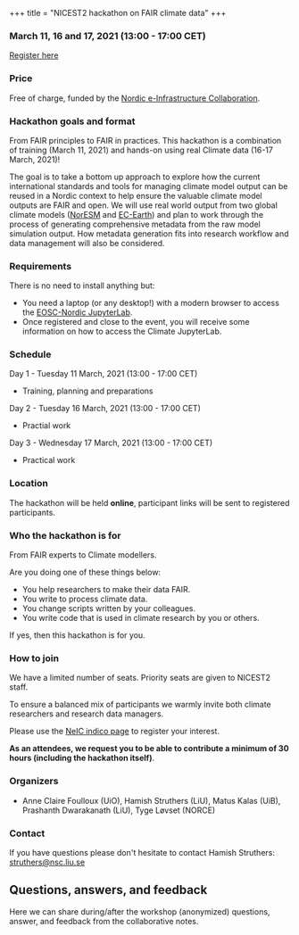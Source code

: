 +++
title = "NICEST2 hackathon on FAIR climate data"
+++


### March 11, 16 and 17, 2021 (13:00 - 17:00 CET)

<a class="btn btn-success" href="https://indico.neic.no/event/177" data-mode="1" target="_blank">Register here</a>

### Price

Free of charge, funded by the [Nordic e-Infrastructure
Collaboration](https://neic.no/).


### Hackathon goals and format

From FAIR principles to FAIR in practices. This hackathon is a combination of training (March 11, 2021) and 
hands-on using real Climate data (16-17 March, 2021)!

The goal is to take a bottom up approach to explore how the current
international standards and tools for managing climate model output can
be reused in a Nordic context to help ensure the valuable climate model
outputs are FAIR and open. We will use real world output from two global
climate models ([NorESM](https://www.noresm.org/) and [EC-Earth](http://www.ec-earth.org/)) and plan to work through the
process of generating comprehensive metadata from the raw model
simulation output. How metadata generation fits into research workflow
and data management will also be considered.


### Requirements

There is no need to install anything but:
- You need a laptop (or any desktop!) with a modern browser to access the [EOSC-Nordic JupyterLab](https://eosc-nordic.uiogeo-apps.sigma2.no/hub/login).
- Once registered and close to the event, you will receive some information on how to access the Climate JupyterLab.

### Schedule

Day 1 - Tuesday 11 March, 2021 (13:00 - 17:00 CET)
- Training, planning and preparations

Day 2 - Tuesday 16 March, 2021 (13:00 - 17:00 CET)
- Practial work

Day 3 - Wednesday 17 March, 2021 (13:00 - 17:00 CET)
- Practical work


### Location

The hackathon will be held **online**, participant links will be sent to
registered participants.


### Who the hackathon is for

From FAIR experts to Climate modellers.

Are you doing one of these things below:
- You help researchers to make their data FAIR.
- You write to process climate data.
- You change scripts written by your colleagues.
- You write code that is used in climate research by you or others.

If yes, then this hackathon is for you.

### How to join

We have a limited number of seats. Priority seats are given to NICEST2 staff.

To ensure a balanced mix of participants we warmly invite both climate researchers and research data managers.

 Please use the [NeIC indico page](https://indico.neic.no/event/177/overview) to register your interest.

**As an attendees, we request you to be able to contribute a minimum of 30 hours (including the hackathon itself)**.

### Organizers

- Anne Claire Foulloux (UiO), Hamish Struthers (LiU), Matus Kalas (UiB),
Prashanth Dwarakanath (LiU), Tyge Løvset (NORCE)


### Contact

If you have questions please don't hesitate to contact Hamish Struthers:
struthers@nsc.liu.se

## Questions, answers, and feedback

Here we can share during/after the workshop (anonymized)
questions, answer, and feedback from the collaborative notes.

<!--* [Day 1 questions and notes]({{ site.baseurl }}/hackmd-day1/)-->
<!--* [Day 2 questions and notes]({{ site.baseurl }}/hackmd-day2/)-->
<!--* [Day 3 questions and notes]({{ site.baseurl }}/hackmd-day3/)-->
<!--* [Day 4 questions and notes]({{ site.baseurl }}/hackmd-day4/)-->
<!--* [Day 5 questions and notes]({{ site.baseurl }}/hackmd-day5/)-->
<!--* [Day 6 questions and notes]({{ site.baseurl }}/hackmd-day6/)-->
